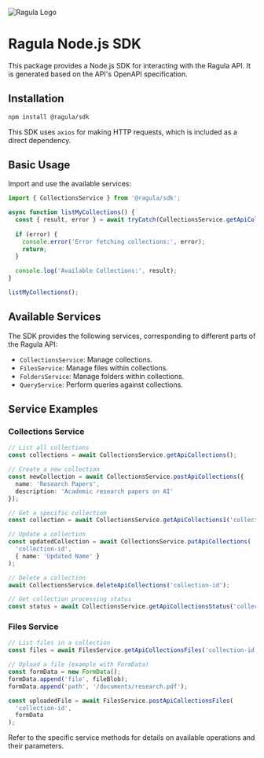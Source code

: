 ![Ragula Logo](https://6oday7lp8g.ufs.sh/f/I72vs5jlAS6TvD3nqAH4s7xKEMj19GiNQy0XmRfcvD6T4aVJ)

# Ragula Node.js SDK

This package provides a Node.js SDK for interacting with the Ragula API. It is generated based on the API's OpenAPI specification.

## Installation

```bash
npm install @ragula/sdk
```

This SDK uses `axios` for making HTTP requests, which is included as a direct dependency.

## Basic Usage

Import and use the available services:

```typescript
import { CollectionsService } from '@ragula/sdk';

async function listMyCollections() {
  const { result, error } = await tryCatch(CollectionsService.getApiCollections());
  
  if (error) {
    console.error('Error fetching collections:', error);
    return;
  }
  
  console.log('Available Collections:', result);
}

listMyCollections();
```

## Available Services

The SDK provides the following services, corresponding to different parts of the Ragula API:

* `CollectionsService`: Manage collections.
* `FilesService`: Manage files within collections.
* `FoldersService`: Manage folders within collections.
* `QueryService`: Perform queries against collections.

## Service Examples

### Collections Service

```typescript
// List all collections
const collections = await CollectionsService.getApiCollections();

// Create a new collection
const newCollection = await CollectionsService.postApiCollections({
  name: 'Research Papers',
  description: 'Academic research papers on AI'
});

// Get a specific collection
const collection = await CollectionsService.getApiCollections1('collection-id');

// Update a collection
const updatedCollection = await CollectionsService.putApiCollections(
  'collection-id',
  { name: 'Updated Name' }
);

// Delete a collection
await CollectionsService.deleteApiCollections('collection-id');

// Get collection processing status
const status = await CollectionsService.getApiCollectionsStatus('collection-id');
```

### Files Service

```typescript
// List files in a collection
const files = await FilesService.getApiCollectionsFiles('collection-id');

// Upload a file (example with FormData)
const formData = new FormData();
formData.append('file', fileBlob);
formData.append('path', '/documents/research.pdf');

const uploadedFile = await FilesService.postApiCollectionsFiles(
  'collection-id',
  formData
);
```

Refer to the specific service methods for details on available operations and their parameters.